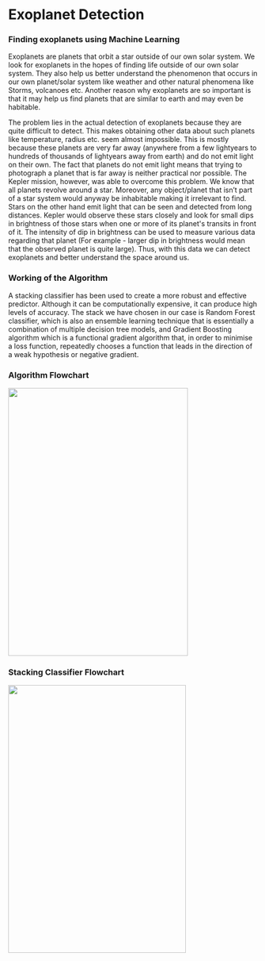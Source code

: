 # Exoplanet Detection 
### Finding exoplanets using Machine Learning

Exoplanets are planets that orbit a star outside of our own solar system. We look for exoplanets in the hopes of finding life outside of our own solar system. They also help us better understand the phenomenon that occurs in our own planet/solar system like weather and other natural phenomena like Storms, volcanoes etc. Another reason why exoplanets are so important is that it may help us find planets that are similar to earth and may even be habitable.

The problem lies in the actual detection of exoplanets because they are quite difficult to detect. This makes obtaining other data about such planets like temperature, radius etc. seem almost impossible. This is mostly because these planets are very far away (anywhere from a few lightyears to hundreds of thousands of lightyears away from earth) and do not emit light on their own. The fact that planets do not emit light means that trying to photograph a planet that is far away is neither practical nor possible. The Kepler mission, however, was able to overcome this problem. We know that all planets revolve around a star. Moreover, any object/planet that isn’t part of a star system would anyway be inhabitable making it irrelevant to find. Stars on the other hand emit light that can be seen and detected from long distances. Kepler would observe these stars closely and look for small dips in brightness of those stars when one or more of its planet's transits in front of it. The intensity of dip in brightness can be used to measure various data regarding that planet (For example - larger dip in brightness would mean that the observed planet is quite large). Thus, with this data we can detect exoplanets and better understand the space around us.

### Working of the Algorithm
A stacking classifier has been used to create a more robust and effective predictor. Although it can be computationally expensive, it can produce high levels of accuracy. The stack we have chosen in our case is Random Forest classifier, which is also an ensemble learning technique that is essentially a combination of multiple decision tree models, and Gradient Boosting algorithm which is a functional gradient algorithm that, in order to minimise a loss function, repeatedly chooses a function that leads in the direction of a weak hypothesis or negative gradient.

### Algorithm Flowchart
<img src="https://user-images.githubusercontent.com/71997088/235063377-496c035f-fa44-487c-99e0-d2b2c7a63b50.png" width="363" height="540" />


### Stacking Classifier Flowchart
<img src="https://user-images.githubusercontent.com/71997088/235063098-37a8a1c6-c784-4b81-a1e0-1b702d0b8812.png" width="359" height="540" />
